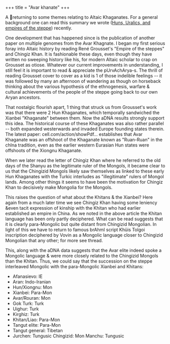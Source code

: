 +++
title = "Avar khanate"
+++

A 🧵returning to some themes relating to Altaic Khaganates. For a general background one can read this summary we wrote ([Huns, Uralics, and empires of the steppe](https://manasataramgini.wordpress.com/2022/01/30/huns-uralics-and-empires-of-the-steppe/)) recently.

One development that has happened since is the publication of another paper on multiple genomes from the Avar Khagnate. I began my first serious foray into Altaic history by reading René Grousset's "Empire of the steppes" and Chingiz Khan. It is fashionable these days, even though they have written no sweeping history like his, for modern Altaic scholar to crap on Grousset as otiose. Whatever our current improvements in understanding, I still feel it is important to read & appreciate the pUrvAchArya-s. The thrill of reading Grousset cover to cover as a kid is 1 of those indelible feelings -- it was followed by many an afternoon of wandering as though on horseback thinking about the various hypothesis of the ethnogenesis, warfare & cultural achievements of the people of the steppe going back to our own Aryan ancestors. 

That nostalgic flourish apart, 1 thing that struck us from Grousset's work was that there were 2 Hun Khaganates, which temporally sandwiched the Xianbei "Khaganate" between them. Now the aDNA results strongly support this idea. The historical course of these Khaganates was also rather parallel -- both expanded westerwards and invaded Europe founding states therein. The latest paper: cell.com/action/showPdf… establishes that Avar Khaganate was an offshoot of the Khaganate known as "Ruan-Ruan" in the chIna tradition, even as the earlier western Eurasian Hun states were offshoots of the Xiongnu Khaganate. 

When we later read the letter of Chingiz Khan where he referred to the old days of the Shanyu as the legitimate ruler of the Mongols, it became clear to us that the Chingizid Mongols likely saw themselves as linked to these early Hun Khaganates with the Turkic interludes as "illegitimate" rulers of Mongol lands. Among other things it seems to have been the motivation for Chingiz Khan to decisively make Mongolia for the Mongols. 

This raises the question of what about the Khitans & the Xianbei? Here again from a much later time we see Chingiz Khan having some leniency &even tacit expression of kinship with the Khitan who had earlier established an empire in China. As we noted in the above article the Khitan language has been only partly deciphered. What can be read suggests that it is clearly para-Mongolic but quite distant from Chingizid Mongolian. In light of this we have to return to famous brAhmI script Khüis Tolgoi inscription deciphered by Vovin as a Mongolic language closer to Chingizid Mongolian that any other; for more see thread.

This, along with the aDNA data suggests that the Avar elite indeed spoke a Mongolic language & were more closely related to the Chingizid Mongols than the Khitan. Thus, we could say that the succession on the steppe interleaved Mongolic with the para-Mongolic Xianbei and Khitans:

- Afanasievo: IE
- Aran: Indo-Iranian
- Hun/Xiongnu: Mon
- Xianbei: Para-Mon
- Avar/Rouran: Mon
- Gok Turk: Turk
- Uighur: Turk
- Kirghiz: Turk
- Khitan/Liao: Para-Mon
- Tangut elite: Para-Mon
- Tangut general: Tibetan
- Jurchen: Tungusic
Chingizid: Mon
Manchu: Tungusic 
